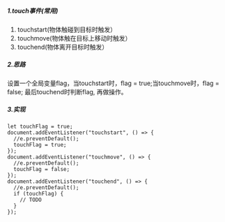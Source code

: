 ##### 1.touch事件(常用)
1. touchstart(物体触碰到目标时触发）
2. touchmove(物体触在目标上移动时触发）
3. touchend(物体离开目标时触发）
##### 2.思路
设置一个全局变量flag，当touchstart时，flag = true;当touchmove时，flag = false;
最后touchend时判断flag, 再做操作。
##### 3.实现
```
let touchFlag = true;
document.addEventListener("touchstart", () => {
  //e.preventDefault();
  touchFlag = true;
});
document.addEventListener("touchmove", () => {
  //e.preventDefault();
  touchFlag = false;
});
document.addEventListener("touchend", () => {
  //e.preventDefault();
  if (touchFlag) {
    // TODO
  }
});
```
